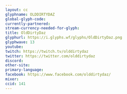 ```yaml
---
layout: cc
glyphname: OLDDIRTYDAZ
global-glyph-code: 
currently-partnered: 
stream-currency-needed-for-glyph: 
title: OldDirtyDaz
glyphurl: https://i.glyphs.wf/glyphs/OldDirtyDaz.png
glyphwave: 13
youtube: 
twitch: https://twitch.tv/olddirtydaz
twitter: https://twitter.com/olddirtydaz
discord: 
other-site: 
primary-language: 
facebook: https://www.facebook.com/olddirtydaz/
mixer: 
ccid: 141
---
```


